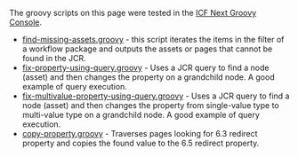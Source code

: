 The groovy scripts on this page were tested in the [ICF Next Groovy Console](https://github.com/icfnext/aem-groovy-console).

- [find-missing-assets.groovy](find-missing-assets.groovy) - this script iterates the items in the filter of a workflow package and outputs the assets or pages that cannot be found in the JCR.
- [fix-property-using-query.groovy](fix-property-using-query.groovy) - Uses a JCR query to find a node (asset) and then changes the property on a grandchild node. A good example of query execution.
- [fix-multivalue-property-using-query.groovy](fix-property-using-query.groovy) - Uses a JCR query to find a node (asset) and then changes the property from single-value type to multi-value type on a grandchild node. A good example of query execution.
- [copy-property.groovy](copy-property.groovy) - Traverses pages looking for 6.3 redirect property and copies the found value to the 6.5 redirect property.
